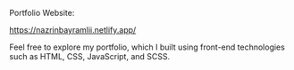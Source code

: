 Portfolio Website:

https://nazrinbayramlii.netlify.app/

Feel free to explore my portfolio, which I built using front-end technologies such as HTML, CSS, JavaScript, and SCSS.
